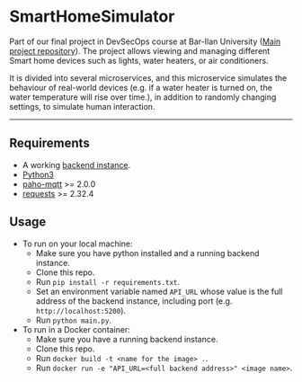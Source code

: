 # SmartHomeSimulator

Part of our final project in DevSecOps course at Bar-Ilan
University ([Main project repository](https://github.com/NadavNV/SmartHomeConfig)). The project allows viewing and
managing different Smart home devices such as lights, water heaters, or air conditioners.

It is divided into several microservices, and this microservice simulates the behaviour of real-world devices (e.g. if a
water heater is turned on, the water temperature will rise over time.), in addition to randomly changing settings, to
simulate human interaction.

---

## Requirements

- A working [backend instance](https://github.com/NadavNV/SmartHomeBackend).
- [Python3](https://www.python.org/downloads/)
- [paho-mqtt](https://pypi.org/project/paho-mqtt/) >= 2.0.0
- [requests](https://pypi.org/project/requests/) >= 2.32.4

## Usage

- To run on your local machine:
    - Make sure you have python installed and a running backend instance.
    - Clone this repo.
    - Run `pip install -r requirements.txt`.
    - Set an environment variable named `API_URL` whose value is the full address of the backend instance, including
      port
      (e.g. `http://localhost:5200`).
    - Run `python main.py`.
- To run in a Docker container:
    - Make sure you have a running backend instance.
    - Clone this repo.
    - Run `docker build -t <name for the image> .`.
    - Run `docker run -e "API_URL=<full backend address>" <image name>`.